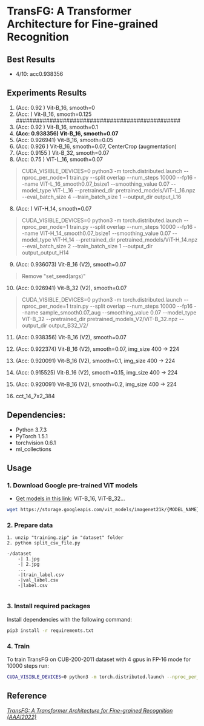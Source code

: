 # TransFG: A Transformer Architecture for Fine-grained Recognition

## Best Results 
* 4/10: acc0.938356

## Experiments Results

1. (Acc: 0.92    ) Vit-B_16, smooth=0
2. (Acc: ) Vit-B_16, smooth=0.125 #################################################
2. (Acc: 0.92    ) Vit-B_16, smooth=0.1
3. **(Acc: 0.938356) Vit-B_16, smooth=0.07**
4. (Acc: 0.926941) Vit-B_16, smooth=0.05
5. (Acc: 0.926   ) Vit-B_16, smooth=0.07, CenterCrop (augmentation)
6. (Acc: 0.9155  ) Vit-B_32, smooth=0.07
7. (Acc: 0.75    ) ViT-L_16, smooth=0.07
> CUDA_VISIBLE_DEVICES=0 python3 -m torch.distributed.launch --nproc_per_node=1 train.py  --split overlap --num_steps 10000 --fp16 --name ViT-L_16_smooth0.07_bsize1 --smoothing_value 0.07 --model_type ViT-L_16 --pretrained_dir pretrained_models/ViT-L_16.npz --eval_batch_size 4 --train_batch_size 1 --output_dir output_L16
8. (Acc: ) ViT-H_14, smooth=0.07
> CUDA_VISIBLE_DEVICES=0 python3 -m torch.distributed.launch --nproc_per_node=1 train.py  --split overlap --num_steps 10000 --fp16 --name ViT-H_14_smooth0.07_bsize1 --smoothing_value 0.07 --model_type ViT-H_14 --pretrained_dir pretrained_models/ViT-H_14.npz --eval_batch_size 2 --train_batch_size 1 --output_dir output_output_H14
9. (Acc: 0.936073) Vit-B_16 (V2), smooth=0.07

> Remove "set_seed(args)"

10. (Acc: 0.926941) Vit-B_32 (V2), smooth=0.07
> CUDA_VISIBLE_DEVICES=0 python3 -m torch.distributed.launch --nproc_per_node=1 train.py  --split overlap --num_steps 10000 --fp16 --name sample_smooth0.07_aug --smoothing_value 0.07 --model_type ViT-B_32 --pretrained_dir pretrained_models_V2/ViT-B_32.npz --output_dir output_B32_V2/
11. (Acc: 0.938356) Vit-B_16 (V2), smooth=0.07
12. (Acc: 0.922374) Vit-B_16 (V2), smooth=0.07, img_size 400 -> 224
13. (Acc: 0.920091) Vit-B_16 (V2), smooth=0.1, img_size 400 -> 224
14. (Acc: 0.915525) Vit-B_16 (V2), smooth=0.15, img_size 400 -> 224
15. (Acc: 0.920091) Vit-B_16 (V2), smooth=0.2, img_size 400 -> 224



16. cct_14_7x2_384


## Dependencies:
+ Python 3.7.3
+ PyTorch 1.5.1
+ torchvision 0.6.1
+ ml_collections

## Usage
### 1. Download Google pre-trained ViT models

* [Get models in this link](https://console.cloud.google.com/storage/vit_models/): ViT-B_16, ViT-B_32...
```bash
wget https://storage.googleapis.com/vit_models/imagenet21k/{MODEL_NAME}.npz
```

### 2. Prepare data

```
1. unzip "training.zip" in "dataset" folder
2. python split_csv_file.py
```
```
-/dataset
    -| 1.jpg
    -| 2.jpg
    ...
    -|train_label.csv
    -|val_label.csv
    -|label.csv
    
```

### 3. Install required packages

Install dependencies with the following command:

```bash
pip3 install -r requirements.txt
```

### 4. Train

To train TransFG on CUB-200-2011 dataset with 4 gpus in FP-16 mode for 10000 steps run:

```bash
CUDA_VISIBLE_DEVICES=0 python3 -m torch.distributed.launch --nproc_per_node=1 train.py  --split overlap --num_steps 10000 --fp16 --name sample_smooth0.07 --smoothing_value 0.07 --model_type ViT-B_16 --pretrained_dir pretrained_models/ViT-B_16.npz --output_dir output
```

## Reference
[*TransFG: A Transformer Architecture for Fine-grained Recognition (AAAI2022)*](https://arxiv.org/abs/2103.07976)  


